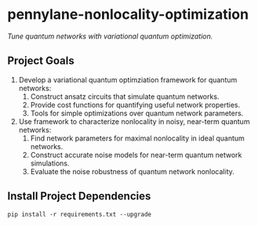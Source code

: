 # pennylane-nonlocality-optimization

*Tune quantum networks with variational quantum optimization.*

## Project Goals

1. Develop a variational quantum optimziation framework for quantum networks:
    1. Construct ansatz circuits that simulate quantum networks.
    2. Provide cost functions for quantifying useful network properties.
    3. Tools for simple optimizations over quantum network parameters.
2. Use framework to characterize nonlocality in noisy, near-term quantum networks:
    1. Find network parameters for maximal nonlocality in ideal quantum networks.
    2. Construct accurate noise models for near-term quantum network simulations. 
    3. Evaluate the noise robustness of quantum network nonlocality.

## Install Project Dependencies

```
pip install -r requirements.txt --upgrade
```
